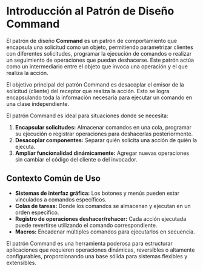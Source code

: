 # Introducción al Patrón de Diseño Command

El patrón de diseño **Command** es un patrón de comportamiento que encapsula una solicitud como un objeto, permitiendo parametrizar clientes con diferentes solicitudes, programar la ejecución de comandos o realizar un seguimiento de operaciones que puedan deshacerse. Este patrón actúa como un intermediario entre el objeto que invoca una operación y el que realiza la acción.

El objetivo principal del patrón Command es desacoplar el emisor de la solicitud (cliente) del receptor que realiza la acción. Esto se logra encapsulando toda la información necesaria para ejecutar un comando en una clase independiente.

El patrón Command es ideal para situaciones donde se necesita:
1. **Encapsular solicitudes:** Almacenar comandos en una cola, programar su ejecución o registrar operaciones para deshacerlas posteriormente.
2. **Desacoplar componentes:** Separar quién solicita una acción de quién la ejecuta.
3. **Ampliar funcionalidad dinámicamente:** Agregar nuevas operaciones sin cambiar el código del cliente o del invocador.

## Contexto Común de Uso
- **Sistemas de interfaz gráfica:** Los botones y menús pueden estar vinculados a comandos específicos.
- **Colas de tareas:** Donde los comandos se almacenan y ejecutan en un orden específico.
- **Registro de operaciones deshacer/rehacer:** Cada acción ejecutada puede revertirse utilizando el comando correspondiente.
- **Macros:** Encadenar múltiples comandos para ejecutarlos en secuencia.

El patrón Command es una herramienta poderosa para estructurar aplicaciones que requieren operaciones dinámicas, reversibles o altamente configurables, proporcionando una base sólida para sistemas flexibles y extensibles.
